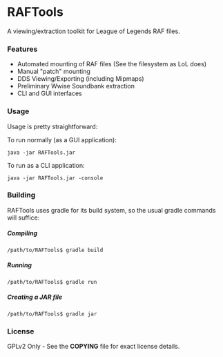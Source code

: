 # RAFTools

A viewing/extraction toolkit for League of Legends RAF files.

### Features
 * Automated mounting of RAF files (See the filesystem as LoL does)
 * Manual "patch" mounting
 * DDS Viewing/Exporting (including Mipmaps)
 * Preliminary Wwise Soundbank extraction
 * CLI and GUI interfaces

### Usage
Usage is pretty straightforward:

To run normally (as a GUI application):
```
java -jar RAFTools.jar
```

To run as a CLI application:
```
java -jar RAFTools.jar -console
```

### Building
RAFTools uses gradle for its build system, so the usual gradle commands will suffice:

##### Compiling
```
/path/to/RAFTools$ gradle build
```

##### Running
```
/path/to/RAFTools$ gradle run
```

##### Creating a JAR file
```
/path/to/RAFTools$ gradle jar
```

### License
GPLv2 Only - See the **COPYING** file for exact license details.

